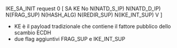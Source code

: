 IKE_SA_INIT request 0 [ SA KE No N(NATD_S_IP) N(NATD_D_IP) N(FRAG_SUP) N(HASH_ALG) N(REDIR_SUP) N(IKE_INT_SUP) V ]

- KE è il payload tradizionale che contiene il fattore pubblico dello scambio
  ECDH
- due flag aggiuntivi FRAG_SUP e IKE_INT_SUP
